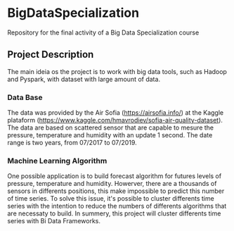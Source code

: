 # BigDataSpecialization
Repository for the final activity of a Big Data Specialization course

## Project Description
The main ideia os the project is to work with big data tools, such as Hadoop and Pyspark, with dataset with large amount of data.

### Data Base
The data was provided by the Air Sofia (https://airsofia.info/) at the Kaggle plataform (https://www.kaggle.com/hmavrodiev/sofia-air-quality-dataset).
The data are based on scattered sensor that are capable to mesure the pressure, temperature and humidity with an update 1 second. The date range is two years, from 07/2017 to 07/2019.

### Machine Learning Algorithm
One possible application is to build forecast algorithm for futures levels of pressure, temperature and humidity. Howerver, there are a thousands of sensors in differents positions, this make impossible to predict this number of time series.
To solve this issue, it's possible to cluster differents time series with the intention to reduce the numbers of differents algorithms that are necessaty to build.
In summery, this project will cluster differents time series with Bi Data Frameworks.

